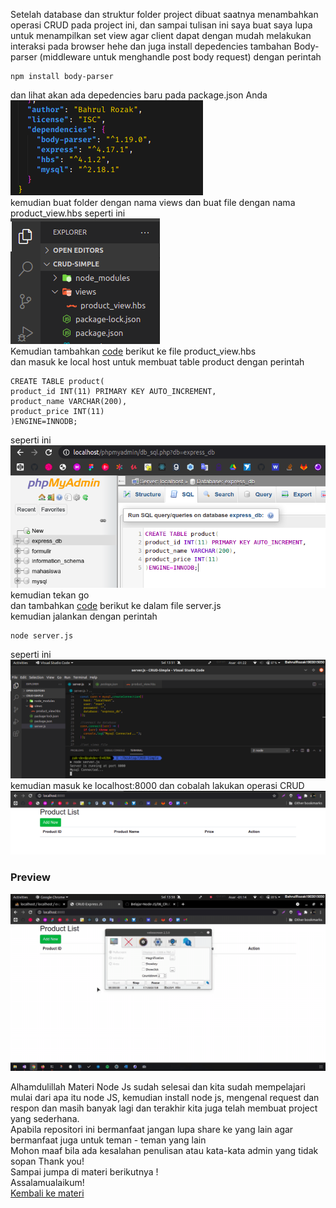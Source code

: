 Setelah database dan struktur folder project dibuat saatnya menambahkan operasi CRUD pada project ini, dan sampai tulisan ini saya buat saya lupa untuk menampilkan set view agar client dapat dengan mudah melakukan interaksi pada browser hehe dan juga install depedencies tambahan Body-parser (middleware untuk menghandle post body request) dengan perintah
```
npm install body-parser
```
dan lihat akan ada depedencies baru pada package.json Anda <br>
![](https://github.com/Bahrul-Rozak/Belajar-Node-JS/blob/main/08_CRUD_Operation/image/depedencies.png) <br>
kemudian buat folder dengan nama views dan buat file dengan nama product_view.hbs seperti ini <br>
![](https://github.com/Bahrul-Rozak/Belajar-Node-JS/blob/main/08_CRUD_Operation/image/folder.png)<br>
Kemudian tambahkan [code](https://github.com/Bahrul-Rozak/Belajar-Node-JS/blob/main/08_CRUD_Operation/source-code/views/product_view.hbs) berikut ke file product_view.hbs <br>
dan masuk ke local host untuk membuat table product dengan perintah 
```mysql
CREATE TABLE product(
product_id INT(11) PRIMARY KEY AUTO_INCREMENT,
product_name VARCHAR(200),
product_price INT(11) 
)ENGINE=INNODB;
```
seperti ini <br>
![](https://github.com/Bahrul-Rozak/Belajar-Node-JS/blob/main/08_CRUD_Operation/image/localhost.png)<br>
kemudian tekan go <br>
dan tambahkan [code](https://github.com/Bahrul-Rozak/Belajar-Node-JS/blob/main/08_CRUD_Operation/source-code/server.js) berikut ke dalam file server.js <br>
kemudian jalankan dengan perintah 
```
node server.js
```
seperti ini <br>
![](https://github.com/Bahrul-Rozak/Belajar-Node-JS/blob/main/08_CRUD_Operation/image/run.png)
kemudian masuk ke localhost:8000 dan cobalah lakukan operasi CRUD <br>
![](https://github.com/Bahrul-Rozak/Belajar-Node-JS/blob/main/08_CRUD_Operation/image/CRUD.png) <br>

### Preview
![](https://github.com/Bahrul-Rozak/Belajar-Node-JS/blob/main/08_CRUD_Operation/image/CRUD.gif)<br>

Alhamdulillah Materi Node Js sudah selesai dan kita sudah mempelajari mulai dari apa itu node JS, kemudian install node js, mengenal request dan respon dan masih banyak lagi dan terakhir kita juga telah membuat project yang sederhana. <br>
Apabila repositori ini bermanfaat jangan lupa share ke yang lain agar bermanfaat juga untuk teman - teman yang lain<br>
Mohon maaf bila ada kesalahan penulisan atau kata-kata admin yang tidak sopan
Thank you! <br>
Sampai jumpa di materi berikutnya ! <br>
Assalamualaikum!
<br>
[Kembali ke materi](https://github.com/Bahrul-Rozak/Belajar-Node-JS)




